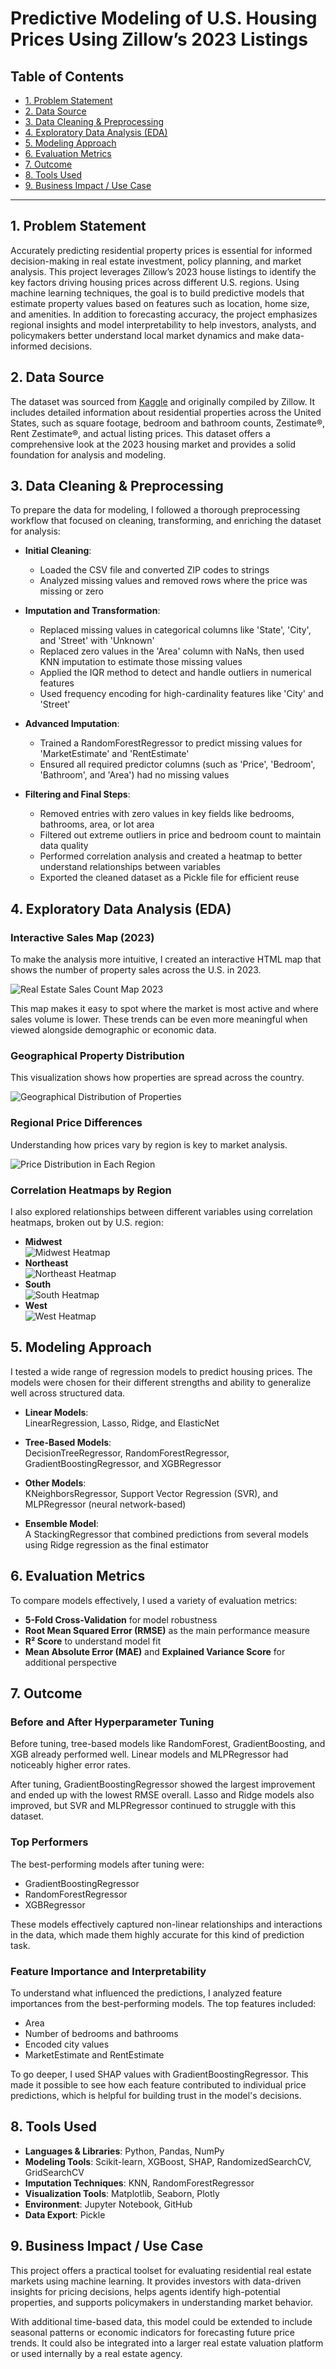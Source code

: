 # **Predictive Modeling of U.S. Housing Prices Using Zillow’s 2023 Listings**

## **Table of Contents**
- [1. Problem Statement](#1-problem-statement)  
- [2. Data Source](#2-data-source)  
- [3. Data Cleaning & Preprocessing](#3-data-cleaning--preprocessing)  
- [4. Exploratory Data Analysis (EDA)](#4-exploratory-data-analysis-eda)  
- [5. Modeling Approach](#5-modeling-approach)  
- [6. Evaluation Metrics](#6-evaluation-metrics)  
- [7. Outcome](#7-outcome)  
- [8. Tools Used](#8-tools-used)  
- [9. Business Impact / Use Case](#9-business-impact--use-case)

---

## **1. Problem Statement**  
Accurately predicting residential property prices is essential for informed decision-making in real estate investment, policy planning, and market analysis. This project leverages Zillow’s 2023 house listings to identify the key factors driving housing prices across different U.S. regions. Using machine learning techniques, the goal is to build predictive models that estimate property values based on features such as location, home size, and amenities. In addition to forecasting accuracy, the project emphasizes regional insights and model interpretability to help investors, analysts, and policymakers better understand local market dynamics and make data-informed decisions.

## **2. Data Source**  
The dataset was sourced from [Kaggle](https://www.kaggle.com/datasets/febinphilips/us-house-listings-2023) and originally compiled by Zillow. It includes detailed information about residential properties across the United States, such as square footage, bedroom and bathroom counts, Zestimate®, Rent Zestimate®, and actual listing prices. This dataset offers a comprehensive look at the 2023 housing market and provides a solid foundation for analysis and modeling.

## **3. Data Cleaning & Preprocessing**  
To prepare the data for modeling, I followed a thorough preprocessing workflow that focused on cleaning, transforming, and enriching the dataset for analysis:

- **Initial Cleaning**:  
  - Loaded the CSV file and converted ZIP codes to strings  
  - Analyzed missing values and removed rows where the price was missing or zero  

- **Imputation and Transformation**:  
  - Replaced missing values in categorical columns like 'State', 'City', and 'Street' with 'Unknown'  
  - Replaced zero values in the 'Area' column with NaNs, then used KNN imputation to estimate those missing values  
  - Applied the IQR method to detect and handle outliers in numerical features  
  - Used frequency encoding for high-cardinality features like 'City' and 'Street'

- **Advanced Imputation**:  
  - Trained a RandomForestRegressor to predict missing values for 'MarketEstimate' and 'RentEstimate'  
  - Ensured all required predictor columns (such as 'Price', 'Bedroom', 'Bathroom', and 'Area') had no missing values

- **Filtering and Final Steps**:  
  - Removed entries with zero values in key fields like bedrooms, bathrooms, area, or lot area  
  - Filtered out extreme outliers in price and bedroom count to maintain data quality  
  - Performed correlation analysis and created a heatmap to better understand relationships between variables  
  - Exported the cleaned dataset as a Pickle file for efficient reuse

## **4. Exploratory Data Analysis (EDA)**

### **Interactive Sales Map (2023)**  
To make the analysis more intuitive, I created an interactive HTML map that shows the number of property sales across the U.S. in 2023.

![Real Estate Sales Count Map 2023](https://github.com/pclaridy/us-housing-market-analytics-2023/blob/main/reports/figures/Interactive%20map.png)

This map makes it easy to spot where the market is most active and where sales volume is lower. These trends can be even more meaningful when viewed alongside demographic or economic data.

### **Geographical Property Distribution**  
This visualization shows how properties are spread across the country.

![Geographical Distribution of Properties](https://github.com/pclaridy/us-housing-market-analytics-2023/blob/main/reports/figures/Geographical%20Distribution%20of%20Properties.png)

### **Regional Price Differences**  
Understanding how prices vary by region is key to market analysis.

![Price Distribution in Each Region](https://github.com/pclaridy/us-housing-market-analytics-2023/blob/main/reports/figures/Price%20Distribution%20in%20Each%20Region.png)

### **Correlation Heatmaps by Region**  
I also explored relationships between different variables using correlation heatmaps, broken out by U.S. region:

- **Midwest**  
  ![Midwest Heatmap](https://github.com/pclaridy/us-housing-market-analytics-2023/blob/main/reports/figures/Correlation%20heatmap%20Midwest.png)  
- **Northeast**  
  ![Northeast Heatmap](https://github.com/pclaridy/us-housing-market-analytics-2023/blob/main/reports/figures/Correlation%20heatmap%20Northeast.png)  
- **South**  
  ![South Heatmap](https://github.com/pclaridy/us-housing-market-analytics-2023/blob/main/reports/figures/Correlation%20heatmap%20South.png)  
- **West**  
  ![West Heatmap](https://github.com/pclaridy/us-housing-market-analytics-2023/blob/main/reports/figures/Correlation%20heatmap%20West.png)

## **5. Modeling Approach**  
I tested a wide range of regression models to predict housing prices. The models were chosen for their different strengths and ability to generalize well across structured data.

- **Linear Models**:  
  LinearRegression, Lasso, Ridge, and ElasticNet

- **Tree-Based Models**:  
  DecisionTreeRegressor, RandomForestRegressor, GradientBoostingRegressor, and XGBRegressor

- **Other Models**:  
  KNeighborsRegressor, Support Vector Regression (SVR), and MLPRegressor (neural network-based)

- **Ensemble Model**:  
  A StackingRegressor that combined predictions from several models using Ridge regression as the final estimator

## **6. Evaluation Metrics**  
To compare models effectively, I used a variety of evaluation metrics:

- **5-Fold Cross-Validation** for model robustness  
- **Root Mean Squared Error (RMSE)** as the main performance measure  
- **R² Score** to understand model fit  
- **Mean Absolute Error (MAE)** and **Explained Variance Score** for additional perspective

## **7. Outcome**

### **Before and After Hyperparameter Tuning**  
Before tuning, tree-based models like RandomForest, GradientBoosting, and XGB already performed well. Linear models and MLPRegressor had noticeably higher error rates.

After tuning, GradientBoostingRegressor showed the largest improvement and ended up with the lowest RMSE overall. Lasso and Ridge models also improved, but SVR and MLPRegressor continued to struggle with this dataset.

### **Top Performers**
The best-performing models after tuning were:
- GradientBoostingRegressor  
- RandomForestRegressor  
- XGBRegressor

These models effectively captured non-linear relationships and interactions in the data, which made them highly accurate for this kind of prediction task.

### **Feature Importance and Interpretability**  
To understand what influenced the predictions, I analyzed feature importances from the best-performing models. The top features included:

- Area  
- Number of bedrooms and bathrooms  
- Encoded city values  
- MarketEstimate and RentEstimate

To go deeper, I used SHAP values with GradientBoostingRegressor. This made it possible to see how each feature contributed to individual price predictions, which is helpful for building trust in the model's decisions.

## **8. Tools Used**  
- **Languages & Libraries**: Python, Pandas, NumPy  
- **Modeling Tools**: Scikit-learn, XGBoost, SHAP, RandomizedSearchCV, GridSearchCV  
- **Imputation Techniques**: KNN, RandomForestRegressor  
- **Visualization Tools**: Matplotlib, Seaborn, Plotly  
- **Environment**: Jupyter Notebook, GitHub  
- **Data Export**: Pickle

## **9. Business Impact / Use Case**  
This project offers a practical toolset for evaluating residential real estate markets using machine learning. It provides investors with data-driven insights for pricing decisions, helps agents identify high-potential properties, and supports policymakers in understanding market behavior.

With additional time-based data, this model could be extended to include seasonal patterns or economic indicators for forecasting future price trends. It could also be integrated into a larger real estate valuation platform or used internally by a real estate agency.
